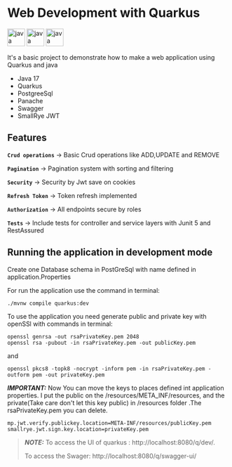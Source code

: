 # Web Development with Quarkus
<img src="https://icongr.am/devicon/java-original.svg?size=128&color=currentColor" alt="java" width="40" height="40"/> 
<img src="https://icongr.am/devicon/postgresql-original.svg?size=128&color=currentColor" alt="java" width="40" height="40"/>
<img src="https://icon.icepanel.io/Technology/png-shadow-512/Quarkus.png" alt="java" width="40" height="40"/>

It's a basic project to demonstrate how to make a web application
using Quarkus and java

- Java 17
- Quarkus
- PostgreeSql
- Panache 
- Swagger
- SmallRye JWT


## Features

<b>`Crud operations`</b> -> Basic Crud operations like ADD,UPDATE and REMOVE

<b>`Pagination`</b> -> Pagination system with sorting and filtering

<b>`Security`</b> -> Security by Jwt save on cookies 

<b>`Refresh Token`</b> -> Token refresh implemented

<b>`Authorization`</b> -> All endpoints secure by roles

<b>`Tests`</b> -> Include tests for controller and service layers with Junit 5
and RestAssured


## Running the application in development mode

Create one Database schema in PostGreSql with name defined in application.Properties

For run the application use the command in terminal:
```shell script
./mvnw compile quarkus:dev
```
To use the application you need generate public and private key with
openSSl with commands in terminal:
```shell script
openssl genrsa -out rsaPrivateKey.pem 2048
openssl rsa -pubout -in rsaPrivateKey.pem -out publicKey.pem
```
and
```shell script
openssl pkcs8 -topk8 -nocrypt -inform pem -in rsaPrivateKey.pem -outform pem -out privateKey.pem
```
**_IMPORTANT:_** Now You can move the keys to places defined int application properties.
I put the public on the /resources/META_INF/resources, and the
private(Take care don't let this key public) in /resources folder
.The rsaPrivateKey.pem you can delete.
```
mp.jwt.verify.publickey.location=META-INF/resources/publicKey.pem
smallrye.jwt.sign.key.location=privateKey.pem
```


> **_NOTE:_** To access the UI of quarkus : http://localhost:8080/q/dev/.
> 
>To access the Swager: http://localhost:8080/q/swagger-ui/

